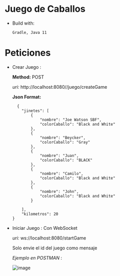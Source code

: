 # Juego de Caballos

- Build with:

      Gradle, Java 11
      
# Peticiones


- Crear Juego : 
  
  **Method:** POST
  
  *uri:* http://localhost:8080//juego/createGame
  
  **Json Format:**
  
        {
          "jinetes": [
              {
                  "nombre": "Joe Watson SBF",
                  "colorCaballo": "Black and White"
              },
              {
                  "nombre": "Beycker",
                  "colorCaballo": "Gray"
              },
              {
                  "nombre": "Juan",
                  "colorCaballo": "BLACK"
              },
              {
                  "nombre": "Camilo",
                  "colorCaballo": "Black and White"
              },
              {
                  "nombre": "John",
                  "colorCaballo": "Black and White"
              }

          ],
          "kilometros": 20
      }


- Iniciar Juego : Con WebSocket
  
  *uri:* ws://localhost:8080/startGame 
  
    Solo envie el id del juego como mensaje
        
        
  *Ejemplo en POSTMAN* :
  
  ![image](https://user-images.githubusercontent.com/49710538/142034072-4c08f0fb-fc44-4b9f-813c-e0804e3eec5d.png)

  
  
  
